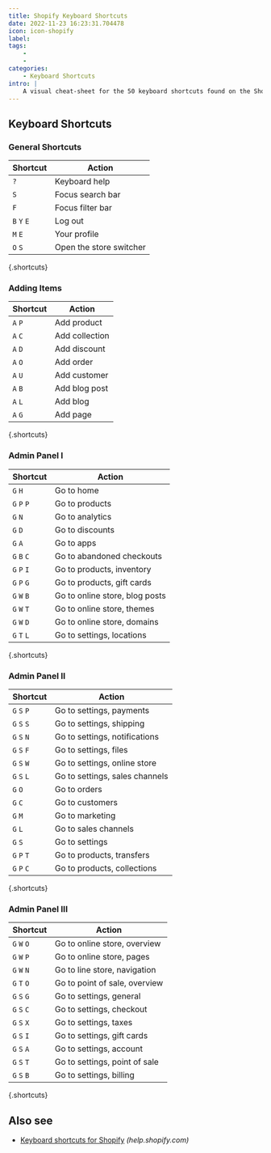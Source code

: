 ```yaml
---
title: Shopify Keyboard Shortcuts
date: 2022-11-23 16:23:31.704478
icon: icon-shopify
label: 
tags: 
    - 
    - 
categories:
    - Keyboard Shortcuts
intro: |
    A visual cheat-sheet for the 50 keyboard shortcuts found on the Shopify website
---
```




Keyboard Shortcuts
------------------



### General Shortcuts

Shortcut | Action
---|---
`?`  | Keyboard help
`S`  | Focus search bar
`F`  | Focus filter bar
`B` `Y` `E`  | Log out
`M` `E`  | Your profile
`O` `S`  | Open the store switcher
{.shortcuts}


### Adding Items

Shortcut | Action
---|---
`A` `P`  | Add product
`A` `C`  | Add collection
`A` `D`  | Add discount
`A` `O`  | Add order
`A` `U`  | Add customer
`A` `B`  | Add blog post
`A` `L`  | Add blog
`A` `G`  | Add page
{.shortcuts}





### Admin Panel I

Shortcut | Action
---|---
`G` `H`  | Go to home
`G` `P` `P`  | Go to products
`G` `N`  | Go to analytics
`G` `D`  | Go to discounts
`G` `A`  | Go to apps
`G` `B` `C`  | Go to abandoned checkouts
`G` `P` `I`  | Go to products, inventory
`G` `P` `G`  | Go to products, gift cards
`G` `W` `B`  | Go to online store, blog posts
`G` `W` `T`  | Go to online store, themes
`G` `W` `D`  | Go to online store, domains
`G` `T` `L`  | Go to settings, locations
{.shortcuts}




### Admin Panel II

Shortcut | Action
---|---
`G` `S` `P`  | Go to settings, payments
`G` `S` `S`  | Go to settings, shipping
`G` `S` `N`  | Go to settings, notifications
`G` `S` `F`  | Go to settings, files
`G` `S` `W`  | Go to settings, online store
`G` `S` `L`  | Go to settings, sales channels
`G` `O`  | Go to orders
`G` `C`  | Go to customers
`G` `M`  | Go to marketing
`G` `L`  | Go to sales channels
`G` `S`  | Go to settings
`G` `P` `T`  | Go to products, transfers
`G` `P` `C`  | Go to products, collections
{.shortcuts}




### Admin Panel III

Shortcut | Action
---|---
`G` `W` `O`  | Go to online store, overview
`G` `W` `P`  | Go to online store, pages
`G` `W` `N`  | Go to line store, navigation
`G` `T` `O`  | Go to point of sale, overview
`G` `S` `G`  | Go to settings, general
`G` `S` `C`  | Go to settings, checkout
`G` `S` `X`  | Go to settings, taxes
`G` `S` `I`  | Go to settings, gift cards
`G` `S` `A`  | Go to settings, account
`G` `S` `T`  | Go to settings, point of sale
`G` `S` `B`  | Go to settings, billing
{.shortcuts}



Also see
--------
- [Keyboard shortcuts for Shopify](https://help.shopify.com/en/manual/productivity-tools/keyboard-shortcuts) _(help.shopify.com)_
